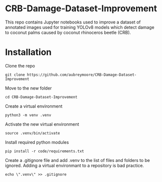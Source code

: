 # CRB-Damage-Dataset-Improvement

This repo contains Jupyter notebooks used to improve a dataset of annotated images used for training
YOLOv8 models which detect damage to coconut palms caused by coconut rhinoceros beetle (CRB).  

# Installation
Clone the repo
```
git clone https://github.com/aubreymoore/CRB-Damage-Dataset-Improvement
```
Move to the new folder
```
cd CRB-Damage-Dataset-Improvement
```
Create a virtual environment
```
python3 -m venv .venv
```
Activate the new virtual environment
```
source .venv/bin/activate
```
Install required python modules
```
pip install -r code/requirements.txt
```
Create a .gitignore file and add .venv to the list of files and folders to be ignored.
Adding a virtual environmant to a repository is bad practice.
```
echo \".venv\" >> .gitignore
```
